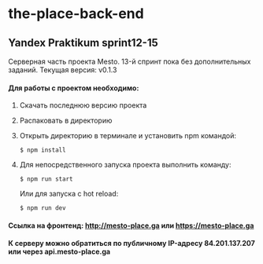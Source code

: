 # the-place-back-end

## Yandex Praktikum sprint12-15

Серверная часть проекта Mesto.
13-й спринт пока без дополнительных заданий.
Текущая версия: v0.1.3

#### Для работы с проектом необходимо: 

1.  Скачать последнюю версию проекта
2.  Распаковать в директорию 
3.  Открыть директорию в терминале и установить npm командой:
    ```
    $ npm install
    ```

4. Для непосредственного запуска проекта выполнить команду:
    ```
    $ npm run start
    ```	
    Или для запуска с hot reload:
    ```
    $ npm run dev
    ```

#### Ссылка на фронтенд: http://mesto-place.ga или https://mesto-place.ga
#### К серверу можно обратиться по публичному IP-адресу 84.201.137.207 или через api.mesto-place.ga

